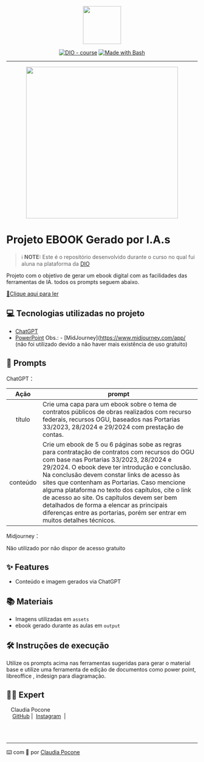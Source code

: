 <p align="center">
    <img width="100" src=".github/assets/Sem título.jpg">
</p>


<p align="center">
<a href="https://dio.me/"><img src="https://img.shields.io/badge/DIO-Course-28DA77?logo=youtube" alt="DIO - course"></a>
<a href="https://www.gnu.org/software/bash/" title="Go to Bash homepage"><img src="https://img.shields.io/badge/Prompt-Project-blue?logo=gnu-bash&amp;logoColor=white" alt="Made with Bash"></a></p>

-------


<p align="center">
<img 
    src="./assets/cover.png"
    width="400"  
/>
</p>

# Projeto EBOOK Gerado por I.A.s


 > ℹ️ **NOTE:** Este é o repositório desenvolvido durante o curso no qual fui aluna na plataforma da [DIO](https://dio.me)

Projeto com o objetivo de gerar um ebook digital com as facilidades das ferramentas de IA. todos os prompts
seguem abaixo.

<a href="https://github.com/felipeAguiarCode/prompts-recipe-to-create-a-ebook/blob/main/output/ebook%20-%20css%20jedi%20output.pdf" title="View PDF now"> 📕Clique aqui para ler</a>

## 💻 Tecnologias utilizadas no projeto

- [ChatGPT](https://chat.openai.com/) 
- [PowerPoint](https://www.microsoft.com/en/microsoft-365/powerpoint)
Obs.: - [MidJourney](https://www.midjourney.com/app/ (não foi utilizado devido a não haver mais existência de uso gratuito)

## 🧠 Prompts


ChatGPT：

|   Ação   | prompt                                                                                                                                                                                                                                                                         |
| :------: | ------------------------------------------------------------------------------------------------------------------------------------------------------------------------------------------------------------------------------------------------------------------------------ |
|  título  | Crie uma capa para um ebook sobre o tema de contratos públicos de obras realizados com recurso federais, recursos OGU, baseados nas Portarias 33/2023, 28/2024 e 29/2024 com prestação de contas.                                          |
| conteúdo | Crie um ebook de 5 ou 6 páginas sobe as regras para contratação de contratos com recursos do OGU com base nas Portarias 33/2023, 28/2024 e 29/2024. O ebook deve ter introdução e conclusão. Na conclusão devem constar links de acesso às sites que contenham as Portarias. Caso mencione alguma plataforma no texto dos capítulos, cite o link de acesso ao site. Os capítulos devem ser bem detalhados de forma a elencar as principais diferenças entre as portarias, porém ser entrar em muitos detalhes técnicos.


Midjourney：

Não utilizado por não dispor de acesso gratuito

## ✨ Features

- Conteúdo e imagem gerados via ChatGPT

## 📚 Materiais

- Imagens utilizadas em `assets`
- ebook gerado durante as aulas em `output`

## 🛠️ Instruções de execução

Utilize os prompts acima nas ferramentas sugeridas para gerar o material base e utilize uma ferramenta de edição de documentos como power point, libreoffice , indesign para diagramação.

## 👨‍💻 Expert

<p>&nbsp&nbsp&nbspClaudia Pocone<br>
    &nbsp&nbsp&nbsp
    <a href="https://github.com/ClaudiaPocone">
    GitHub</a>&nbsp;|&nbsp;
    <a href="https://www.instagram.com/claudinhapocone.exe/">
    Instagram</a>
&nbsp;|&nbsp;</p>
</p>
<br/><br/>
<p>

---

⌨️ com 💜 por [Claudia Pocone](https://github.com/ClaudiaPocone)

